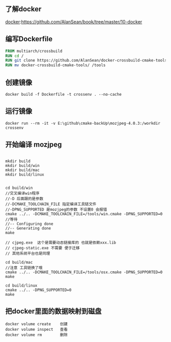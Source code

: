 ## 了解docker

[docker](https://github.com/AlanSean/book/tree/master/10-docker):https://github.com/AlanSean/book/tree/master/10-docker


## 编写Dockerfile

```Dockerfile
FROM multiarch/crossbuild
RUN cd /
RUN git clone https://github.com/AlanSean/docker-crossbuild-cmake-tools
RUN mv docker-crossbuild-cmake-tools/ /tools
```

## 创建镜像

`docker build -f Dockerfile -t crossenv . --no-cache`

## 运行镜像

`docker run --rm -it -v E:\github\cmake-backUp\mozjpeg-4.0.3:/workdir crossenv`

## 开始编译 mozjpeg

```bash#workdir

mkdir build
mkdir build/win
mkdir build/mac
mkdir build/linux


cd build/win
//交叉编译win程序
//-D 后面跟的是参数
//-DCMAKE_TOOLCHAIN_FILE 指定编译工具链文件
//-DPNG_SUPPORTED 是mozjpeg的参数 不设置0 会报错
cmake ../.. -DCMAKE_TOOLCHAIN_FILE=/tools/win.cmake -DPNG_SUPPORTED=0
//等待
//-- Configuring done
//-- Generating done
make

// cjpeg.exe  这个是需要动态链接库的 也就是依赖xxx.lib
// cjpeg-static.exe 不需要 便于迁移
// 其他系统平台也是同理

cd build/mac
//注意 工具链换了哦
cmake ../.. -DCMAKE_TOOLCHAIN_FILE=/tools/osx.cmake -DPNG_SUPPORTED=0
make

cd build/linux
cmake ../.. -DPNG_SUPPORTED=0
make
```


## 把docker里面的数据映射到磁盘
```
docker volume create    创建
docker volume inspect   查看
docker volume rm        删除
```